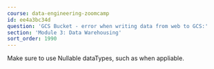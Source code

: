 ```yaml
---
course: data-engineering-zoomcamp
id: ee4a3bc34d
question: 'GCS Bucket - error when writing data from web to GCS:'
section: 'Module 3: Data Warehousing'
sort_order: 1990
---
```


Make sure to use Nullable dataTypes, such as  when appliable.

